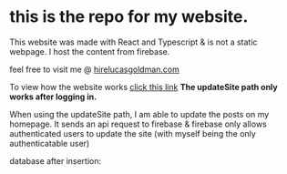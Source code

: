 # this is the repo for my website. #

This website was made with React and Typescript & is not a static webpage. I host the content from firebase.

feel free to visit me @  [hirelucasgoldman.com](hirelucasgoldman.com) 

To view how the website works [click this link](https://www.youtube.com/watch?v=rN3A4_a6cZg&ab_channel=LucasGoldman)
**The updateSite path only works after logging in.**

When using the updateSite path, I am able to update the posts on my homepage. It sends an api request to firebase & firebase only allows authenticated users to update the site (with myself being the only authenticatable user)

database after insertion:
[](https://github.com/CoffeeWarrior/personal_site/blob/master/Screen%20Shot%202022-12-23%20at%202.11.01%20AM.png)

